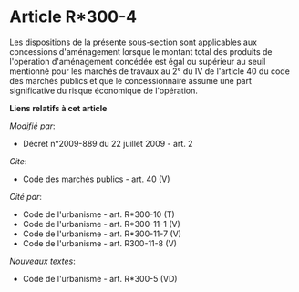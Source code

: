 # Article R*300-4

Les dispositions de la présente sous-section sont applicables aux concessions d'aménagement lorsque le montant total des
produits de l'opération d'aménagement concédée est égal ou supérieur au seuil mentionné pour les marchés de travaux au 2° du
IV de l'article 40 du code des marchés publics et que le concessionnaire assume une part significative du risque économique
de l'opération.

**Liens relatifs à cet article**

_Modifié par_:

  - Décret n°2009-889 du 22 juillet 2009 - art. 2

_Cite_:

  - Code des marchés publics - art. 40 (V)

_Cité par_:

  - Code de l'urbanisme - art. R*300-10 (T)
  - Code de l'urbanisme - art. R*300-11-1 (V)
  - Code de l'urbanisme - art. R*300-11-7 (V)
  - Code de l'urbanisme - art. R300-11-8 (V)

_Nouveaux textes_:

  - Code de l'urbanisme - art. R*300-5 (VD)
